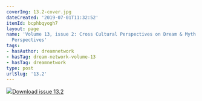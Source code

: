 ```yaml
---
coverImg: 13.2-cover.jpg
dateCreated: '2019-07-01T11:32:52'
itemId: bcphbqyogh7
layout: page
name: 'Volume 13, issue 2: Cross Cultural Perspectives on Dream & Myth: More Cross-Cultural
  Perspectives'
tags:
- hasAuthor: dreamnetwork
- hasTag: dream-network-volume-13
- hasTag: dreamnetwork
type: post
urlSlug: '13.2'
---
```

<img class="card-journal-img" src="../images/13.2-rect.jpg"/><a href="../files/pdfs/Volume_13/13.2-Dream-Network_Volume-13_No-2.pdf" download="">Download issue 13.2</a>